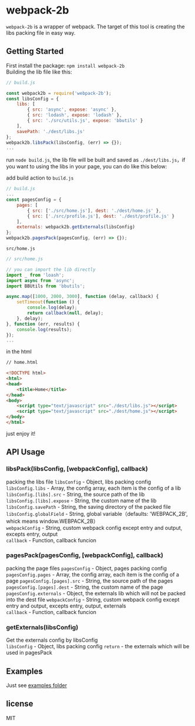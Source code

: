# webpack-2b  
`webpack-2b` is a wrapper of webpack. The target of this tool is creating the libs packing file in easy way.

## Getting Started  
First install the package: `npm install webpack-2b`  
Building the lib file like this:  

```javascript
// build.js

const webpack2b = require('webpack-2b');
const libsConfig = {
    libs: [
        { src: 'async', expose: 'async' },
        { src: 'lodash', expose: 'lodash' },
        { src: './src/utils.js', expose: 'bbutils' }
    ],
    savePath: './dest/libs.js'
};
webpack2b.libsPack(libsConfig, (err) => {});
...
```

run `node build.js`, the lib file will be built and saved as `./dest/libs.js`，if you want to using the libs in
your page, you can do like this below:

add build action to `build.js`
```javascript
// build.js
...
const pagesConfig = {
    pages: [
        { src: ['./src/home.js'], dest: './dest/home.js' },
        { src: ['./src/profile.js'], dest: './dest/profile.js' }
    ],
    externals: webpack2b.getExternals(libsConfig)
};
webpack2b.pagesPack(pagesConfig, (err) => {});
```

`src/home.js`
```javascript
// src/home.js

// you can import the lib directly
import _ from 'loash';
import async from 'async';
import BBUtils from 'bbutils';

async.map([1000, 2000, 3000], function (delay, callback) {
    setTimeout(function () {
        console.log(delay);
        return callback(null, delay);
    }, delay);
}, function (err, results) {
    console.log(results);
});
...
```

in the html
```html
// home.html

<!DOCTYPE html>
<html>
<head>
    <title>Home</title>
</head>
<body>
    <script type="text/javascript" src="./dest/libs.js"></script>
    <script type="text/javascript" src="./dest/home.js"></script>
</body>
</html>
```

just enjoy it!

## API Usage  

### libsPack(libsConfig, [webpackConfig], callback)  
packing the libs file
`libsConfig` - Object, libs packing config  
`libsConfig.libs` - Array, the config array, each item is the config of a lib  
`libsConfig.[libs].src` - String, the source path of the lib  
`libsConfig.[libs].expose` - String, the custom name of the lib  
`libsConfig.savePath` - String, the saving directory of the packed file  
`libsConfig.globalField` - String, global variable（defaults: 'WEBPACK_2B', whick means window.WEBPACK_2B）  
`webpackConfig` - String, custom webpack config except entry and output, excepts entry, output  
`callback` - Function, callback funcion  

### pagesPack(pagesConfig, [webpackConfig], callback)  
packing the page files
`pagesConfig` - Object, pages packing config  
`pagesConfig.pages` - Array, the config array, each item is the config of a page
`pagesConfig.[pages].src` - String, the source path of the pages
`pagesConfig.[pages].dest` - String, the custom name of the page
`pagesConfig.externals` - Object, the externals lib which will not be packed into the dest file
`webpackConfig` - String, custom webpack config except entry and output, excepts entry, output, externals  
`callback` - Function, callback funcion  

### getExternals(libsConfig)  
Get the externals config by libsConfig  
`libsConfig` - Object, libs packing config
`return` - the externals which will be used in pagesPack  

## Examples  

Just see [examples folder](/examples/)

## license  
MIT